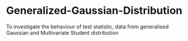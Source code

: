 # Generalized-Gaussian-Distribution
To investigate the behaviour of test statistic, data from generalised Gaussian and Multivariate Student distribution
